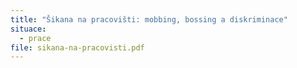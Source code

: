 ```yaml
---
title: "Šikana na pracovišti: mobbing, bossing a diskriminace"
situace:
  - prace
file: sikana-na-pracovisti.pdf
---
```

